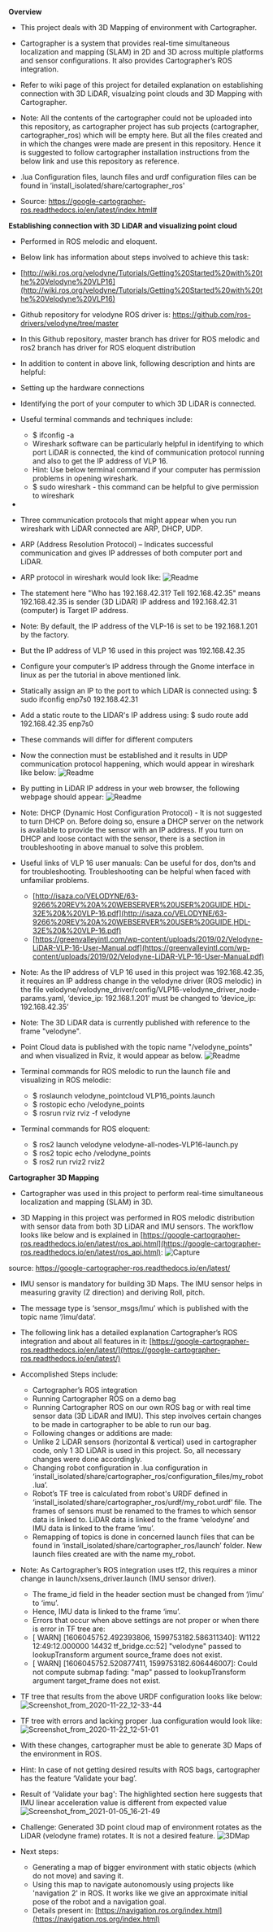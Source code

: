 **Overview**

* This project deals with 3D Mapping of environment with Cartographer.

* Cartographer is a system that provides real-time simultaneous localization and mapping (SLAM) in 2D and 3D across multiple platforms and sensor configurations. It also provides Cartographer’s ROS integration. 

* Refer to wiki page of this project for detailed explanation on establishing connection with 3D LiDAR, visualzing point clouds and 3D Mapping with Cartographer.

* Note: All the contents of the cartographer could not be uploaded into this repository, as cartographer project has sub projects (cartographer, cartographer_ros) which will be empty here. But all the files created and in which the changes were made are present in this repository. Hence it is suggested to follow cartographer installation instructions from the below link and use this repository as reference.

* .lua Configuration files, launch files and urdf configuration files can be found in ‘install_isolated/share/cartographer_ros'

* Source: https://google-cartographer-ros.readthedocs.io/en/latest/index.html#

**Establishing connection with 3D LiDAR and visualizing point cloud**

- Performed in ROS melodic and eloquent.

- Below link has information about steps involved to achieve this task:
- [http://wiki.ros.org/velodyne/Tutorials/Getting%20Started%20with%20the%20Velodyne%20VLP16](http://wiki.ros.org/velodyne/Tutorials/Getting%20Started%20with%20the%20Velodyne%20VLP16)
- Github repository for velodyne ROS driver is: https://github.com/ros-drivers/velodyne/tree/master
- In this Github repository, master branch has driver for ROS melodic and ros2 branch has driver for ROS eloquent distribution
- In addition to content in above link, following description and hints are helpful:
- Setting up the hardware connections
- Identifying the port of your computer to which 3D LiDAR is connected.
- Useful terminal commands and techniques include:
   - $ ifconfig -a
   - Wireshark software can be particularly helpful in identifying to which port LiDAR is connected, the kind of communication protocol running and also to get the IP address of VLP 16.
   - Hint: Use below terminal command if your computer has permission problems in opening wireshark.
   - $ sudo wireshark - this command can be helpful to give permission to wireshark
- 
- Three communication protocols that might appear when you run wireshark with LiDAR connected are ARP, DHCP, UDP.
- ARP (Address Resolution Protocol) – Indicates successful communication and gives IP addresses of both computer port and LiDAR.
- ARP protocol in wireshark would look like:
![Readme](https://raw.githubusercontent.com/Ajithgit96/Cartographer-3D-Mapping/master/media/Screenshot%20from%202020-09-10%2001-30-21.png)
- The statement here "Who has 192.168.42.31? Tell 192.168.42.35" means 192.168.42.35 is sender (3D LiDAR) IP address and 192.168.42.31 (computer) is Target IP address.
- Note: By default, the IP address of the VLP-16 is set to be 192.168.1.201 by the factory.
- But the IP address of VLP 16 used in this project was 192.168.42.35
- Configure your computer’s IP address through the Gnome interface in linux as per the tutorial in above mentioned link.
- Statically assign an IP to the port to which LiDAR is connected using: $ sudo ifconfig enp7s0 192.168.42.31

- Add a static route to the LIDAR's IP address using: $ sudo route add 192.168.42.35 enp7s0

- These commands will differ for different computers
- Now the connection must be established and it results in UDP communication protocol happening, which would appear in wireshark like below:
![Readme](https://github.com/Ajithgit96/Cartographer-3D-Mapping/blob/master/media/Screenshot%20from%202020-09-10%2017-35-16.png?raw=true)

- By putting in LiDAR IP address in your web browser, the following webpage should appear:
![Readme](https://github.com/Ajithgit96/Cartographer-3D-Mapping/blob/master/media/Screenshot%20from%202020-09-10%2017-49-46.png?raw=true)

- Note: DHCP (Dynamic Host Configuration Protocol) - It is not suggested to turn DHCP on. Before doing so, ensure a DHCP server on the network is available to provide the sensor with an IP address. If you turn on DHCP and loose contact with the sensor, there is a section in troubleshooting in above manual to solve this problem.

- Useful links of VLP 16 user manuals: Can be useful for dos, don’ts and for troubleshooting. Troubleshooting can be helpful when faced with unfamiliar problems.
   - [http://isaza.co/VELODYNE/63-9266%20REV%20A%20WEBSERVER%20USER%20GUIDE,HDL-32E%20&%20VLP-16.pdf](http://isaza.co/VELODYNE/63-9266%20REV%20A%20WEBSERVER%20USER%20GUIDE,HDL-32E%20&%20VLP-16.pdf)
   - [https://greenvalleyintl.com/wp-content/uploads/2019/02/Velodyne-LiDAR-VLP-16-User-Manual.pdf](https://greenvalleyintl.com/wp-content/uploads/2019/02/Velodyne-LiDAR-VLP-16-User-Manual.pdf)

- Note: As the IP address of VLP 16 used in this project was 192.168.42.35, it requires an IP address change in the velodyne driver (ROS melodic) in the file velodyne/velodyne_driver/config/VLP16-velodyne_driver_node-params.yaml, ‘device_ip: 192.168.1.201’ must be changed to ‘device_ip: 192.168.42.35’
- Note: The 3D LiDAR data is currently published with reference to the frame "velodyne".
- Point Cloud data is published with the topic name "/velodyne_points" and when visualized in Rviz, it would appear as below.
![Readme](https://github.com/Ajithgit96/Cartographer-3D-Mapping/blob/master/media/Screenshot%20from%202020-12-15%2011-41-31.png?raw=true)

- Terminal commands for ROS melodic to run the launch file and visualizing in ROS melodic:
   - $ roslaunch velodyne_pointcloud VLP16_points.launch
   - $ rostopic echo /velodyne_points
   - $ rosrun rviz rviz -f velodyne
- Terminal commands for ROS eloquent:
   - $ ros2 launch velodyne velodyne-all-nodes-VLP16-launch.py
   - $ ros2 topic echo /velodyne_points
   - $ ros2 run rviz2 rviz2



**Cartographer 3D Mapping**

- Cartographer was used in this project to perform real-time simultaneous localization and mapping (SLAM) in 3D.

- 3D Mapping in this project was performed in ROS melodic distribution with sensor data from both 3D LiDAR and IMU sensors. The workflow looks like below and is explained in [https://google-cartographer-ros.readthedocs.io/en/latest/ros_api.html](https://google-cartographer-ros.readthedocs.io/en/latest/ros_api.html):
![Capture](https://github.com/Ajithgit96/Cartographer-3D-Mapping/blob/master/media/Capture.PNG?raw=true)

source: https://google-cartographer-ros.readthedocs.io/en/latest/

- IMU sensor is mandatory for building 3D Maps. The IMU sensor helps in measuring gravity (Z direction) and deriving Roll, pitch.

- The message type is ‘sensor_msgs/Imu’ which is published with the topic name ‘/imu/data’.

- The following link has a detailed explanation Cartographer’s ROS integration and about all features in it: [https://google-cartographer-ros.readthedocs.io/en/latest/](https://google-cartographer-ros.readthedocs.io/en/latest/)

- Accomplished Steps include:
   - Cartographer’s ROS integration
   - Running Cartographer ROS on a demo bag
   - Running Cartographer ROS on our own ROS bag or with real time sensor data (3D LiDAR and IMU). This step involves certain changes to be made in cartographer to be able to run our bag. 
   - Following changes or additions are made:
   - Unlike 2 LiDAR sensors (horizontal & vertical) used in cartographer code, only 1 3D LiDAR is used in this project. So, all necessary changes were done accordingly.
   - Changing robot configuration in .lua configuration in ‘install_isolated/share/cartographer_ros/configuration_files/my_robot.lua’.
   - Robot’s TF tree is calculated from robot's URDF defined in ‘install_isolated/share/cartographer_ros/urdf/my_robot.urdf’ file. The frames of sensors must be renamed to the frames to which sensor data is linked to. LiDAR data is linked to the frame ‘velodyne’ and IMU data is linked to the frame ‘imu’.
   - Remapping of topics is done in concerned launch files that can be found in ‘install_isolated/share/cartographer_ros/launch’ folder. New launch files created are with the name my_robot.

- Note: As Cartographer’s ROS integration uses tf2, this requires a minor change in launch/xsens_driver.launch (IMU sensor driver). 
   - The frame_id field in the header section must be changed from ‘/imu’ to ‘imu’.
   - Hence, IMU data is linked to the frame ‘imu’.
   - Errors that occur when above settings are not proper or when there is error in TF tree are:
   - [ WARN] [1606045752.492393806, 1599753182.586311340]: W1122 12:49:12.000000 14432 tf_bridge.cc:52] "velodyne" passed to lookupTransform argument source_frame does not exist.
   - [ WARN] [1606045752.520877411, 1599753182.606446007]: Could not compute submap fading: "map" passed to lookupTransform argument target_frame does not exist.

- TF tree that results from the above URDF configuration looks like below:
![Screenshot_from_2020-11-22_12-33-44](https://github.com/Ajithgit96/Cartographer-3D-Mapping/blob/master/media/Screenshot%20from%202020-11-22%2012-33-44.png?raw=true)

- TF tree with errors and lacking proper .lua configuration would look like:
![Screenshot_from_2020-11-22_12-51-01](https://github.com/Ajithgit96/Cartographer-3D-Mapping/blob/master/media/Screenshot%20from%202020-11-22%2012-51-01.png?raw=true)
- With these changes, cartographer must be able to generate 3D Maps of the environment in ROS.
- Hint: In case of not getting desired results with ROS bags, cartographer has the feature ‘Validate your bag’.
- Result of 'Validate your bag': The highlighted section here suggests that IMU linear acceleration value is different from expected value
![Screenshot_from_2021-01-05_16-21-49](https://github.com/Ajithgit96/Cartographer-3D-Mapping/blob/master/media/Screenshot%20from%202021-01-05%2016-21-49.png?raw=true)
- Challenge: Generated 3D point cloud map of environment rotates as the LiDAR (velodyne frame) rotates. It is not a desired feature.
![3DMap](https://github.com/Ajithgit96/Cartographer-3D-Mapping/blob/master/media/3D%20Map.PNG?raw=true)
- Next steps: 
   - Generating a map of bigger environment with static objects (which do not move) and saving it.
   - Using this map to navigate autonomously using projects like 'navigation 2' in ROS. It works like we give an approximate initial pose of the robot and a navigation goal. 
   - Details present in: [https://navigation.ros.org/index.html](https://navigation.ros.org/index.html)

